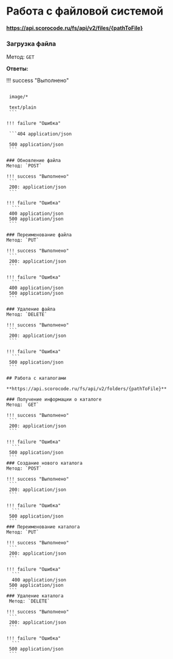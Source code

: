 # Работа с файловой системой

**https://api.scorocode.ru/fs/api/v2/files/{pathToFile}**

### Загрузка файла
Метод: `GET`

**Ответы:**

!!! success "Выполнено"
   
   ```200: application/*
    
    image/*
    
    text/plain    
    ```

!!! failure "Ошибка"
	
	```404 application/json
    
    500 application/json
    ```

### Обновление файла    
Метод: `POST`

!!! success "Выполнено"
    ```
    200: application/json   
    ```

!!! failure "Ошибка"
	 ```
    400 application/json
    500 application/json
    ```

### Переименование файла
Метод: `PUT`

!!! success "Выполнено"
    ```
    200: application/json   
    ```

!!! failure "Ошибка"
	 ```
    400 application/json
    500 application/json
    ```

### Удаление файла
Метод: `DELETE`

!!! success "Выполнено"
    ```
    200: application/json   
    ```

!!! failure "Ошибка"
	 ```
    500 application/json
    ```
    
## Работа с каталогами

**https://api.scorocode.ru/fs/api/v2/folders/{pathToFile}**

### Получение информации о каталоге
Метод: `GET`

!!! success "Выполнено"
    ```
    200: application/json   
    ```

!!! failure "Ошибка"
	 ```
    500 application/json
    ```
### Создание нового каталога
Метод: `POST`

!!! success "Выполнено"
    ```
    200: application/json   
    ```

!!! failure "Ошибка"
	 ```
    500 application/json
    ```
### Переименование каталога   
   Метод: `PUT`

!!! success "Выполнено"
    ```
    200: application/json   
    ```

!!! failure "Ошибка"
	 ```
	 400 application/json
    500 application/json
    ```    
### Удаление каталога    
    Метод: `DELETE`

!!! success "Выполнено"
    ```
    200: application/json   
    ```

!!! failure "Ошибка"
	 ```
    500 application/json
    ```
